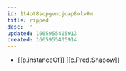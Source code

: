 ```yaml
---
id: 1t4ot8scpgvncjqap8olw0m
title: ripped
desc: ''
updated: 1665955405913
created: 1665955405914
---
```


- [[p.instanceOf]] [[c.Pred.Shapow]]